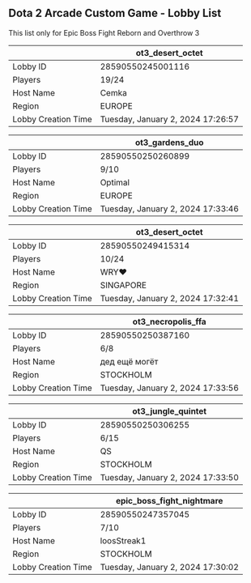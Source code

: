 ## Dota 2 Arcade Custom Game - Lobby List

This list only for Epic Boss Fight Reborn and Overthrow 3

|  | ot3_desert_octet |
| ------ | ------ |
| Lobby ID | 28590550245001116 |
| Players | 19/24 |
| Host Name | Cemka |
| Region | EUROPE |
| Lobby Creation Time | Tuesday, January 2, 2024 17:26:57 |


|  | ot3_gardens_duo |
| ------ | ------ |
| Lobby ID | 28590550250260899 |
| Players | 9/10 |
| Host Name | Optimal |
| Region | EUROPE |
| Lobby Creation Time | Tuesday, January 2, 2024 17:33:46 |


|  | ot3_desert_octet |
| ------ | ------ |
| Lobby ID | 28590550249415314 |
| Players | 10/24 |
| Host Name | WRY♥ |
| Region | SINGAPORE |
| Lobby Creation Time | Tuesday, January 2, 2024 17:32:41 |


|  | ot3_necropolis_ffa |
| ------ | ------ |
| Lobby ID | 28590550250387160 |
| Players | 6/8 |
| Host Name | дед ещё могёт |
| Region | STOCKHOLM |
| Lobby Creation Time | Tuesday, January 2, 2024 17:33:56 |


|  | ot3_jungle_quintet |
| ------ | ------ |
| Lobby ID | 28590550250306255 |
| Players | 6/15 |
| Host Name | QS |
| Region | STOCKHOLM |
| Lobby Creation Time | Tuesday, January 2, 2024 17:33:50 |


|  | epic_boss_fight_nightmare |
| ------ | ------ |
| Lobby ID | 28590550247357045 |
| Players | 7/10 |
| Host Name | loosStreak1 |
| Region | STOCKHOLM |
| Lobby Creation Time | Tuesday, January 2, 2024 17:30:02 |


